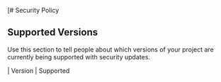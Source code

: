 [# Security Policy

## Supported Versions

Use this section to tell people about which versions of your project are
currently being supported with security updates.

| Version | Supported       